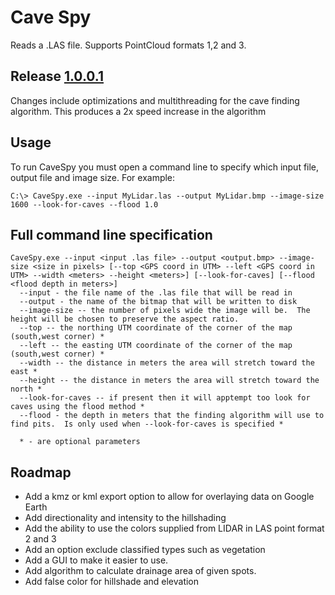 Cave Spy
========

Reads a .LAS file.  Supports PointCloud formats 1,2 and 3.

  
## Release [1.0.0.1](http://sls1j.ddns.net/bin/CaveSpy-1.0.0.1.zip)
Changes include optimizations and multithreading for the cave finding algorithm.  This produces a 2x speed increase in the algorithm

## Usage
To run CaveSpy you must open a command line to specify which input file, output file and image size.
For example: 
```
C:\> CaveSpy.exe --input MyLidar.las --output MyLidar.bmp --image-size 1600 --look-for-caves --flood 1.0
```

## Full command line specification

```
CaveSpy.exe --input <input .las file> --output <output.bmp> --image-size <size in pixels> [--top <GPS coord in UTM> --left <GPS coord in UTM> --width <meters> --height <meters>] [--look-for-caves] [--flood <flood depth in meters>]
  --input - the file name of the .las file that will be read in
  --output - the name of the bitmap that will be written to disk
  --image-size -- the number of pixels wide the image will be.  The height will be chosen to preserve the aspect ratio.
  --top -- the northing UTM coordinate of the corner of the map (south,west corner) *
  --left -- the easting UTM coordinate of the corner of the map (south,west corner) *
  --width -- the distance in meters the area will stretch toward the east *
  --height -- the distance in meters the area will stretch toward the north *
  --look-for-caves -- if present then it will apptempt too look for caves using the flood method *
  --flood - the depth in meters that the finding algorithm will use to find pits.  Is only used when --look-for-caves is specified *
  
  * - are optional parameters
```

## Roadmap

* Add a kmz or kml export option to allow for overlaying data on Google Earth
* Add directionality and intensity to the hillshading
* Add the ability to use the colors supplied from LIDAR in LAS point format 2 and 3
* Add an option exclude classified types such as vegetation
* Add a GUI to make it easier to use.
* Add algorithm to calculate drainage area of given spots.
* Add false color for hillshade and elevation


